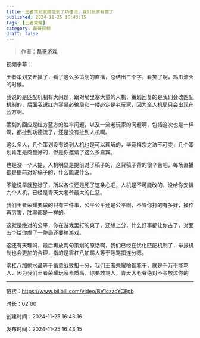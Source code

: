 ```yaml
---
title: 王者策划直播提到了功德流，我们玩家有救了
published: 2024-11-25 16:43:15
tags: [王者荣耀]
category: 磊哥视频
draft: false
---
```



> 作者：[磊哥游戏](https://space.bilibili.com/268941858?spm_id_from=333.788.upinfo.head.click)

视频字幕：

王者策划又开播了，看了这么多策划的直播，总结出三个字，看笑了啊，鸡爪流火的时候。

我说的是匹配机制有大问题，跟对局里塞大量的人机，策划回复的是我们会改匹配机制的，后面我说红方容易必输局和一楼必定是老玩家，因为全人机局只会出现在蓝方啊。

策划的回应是红方蓝方的胜率问题，以及一流老玩家的问题啊，包括这次也是一样啊，都扯到功德流了，还是没有扯到人机啊。

这么多人，几个策划没有说到人机也是可以理解的，毕竟祖宗之法不可变，几个策划肯定是商量好的，但是你邀请了这么多嘉宾。

也是没一个人提，人机明显是提前对了稿子的，这背稿子背的很辛苦吧，每场直播都是提前对好稿子的，什么能说什么。

不能说早就整好了，所以各位还是死了这条心吧，人机是不可能改的，没给你安排九个人机，已经是青天大老爷最大的仁慈。

我们王者荣耀要做的只有三件事，公平公平还是公平啊，不管你打的有多好，操作再厉害，胜率都是一样的。

这就是绝对的公平，你在游戏里打的爽了，还想上分，什么好事都让你占了，对面五个给你虐了一整局还要输游戏。

这还有天理吗，最后再放两句策划的原话啊，我们已经在优化匹配机制了，举报机制也会更加的合理，指的是零杠八加骂人等于辱骂扣连分嗯。

零杠八加偷水晶等于蓄意战败扣十分，我们王者荣耀啥都能干，就是千万不能骂人，因为我们王者荣耀玩家素质高，你要敢骂人，青天大老爷绝对不会放过你的

---


链接：https://www.bilibili.com/video/BV1czzcYCEpb



时长：02:00

创建时间：2024-11-25 16:43:16

发布时间：2024-11-25 16:43:15

